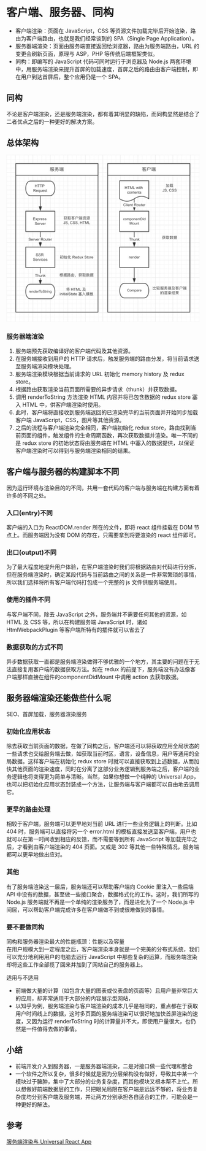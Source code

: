 # 客户端、服务器、同构
-   客户端渲染：页面在 JavaScript，CSS 等资源文件加载完毕后开始渲染，路由为客户端路由，也就是我们经常谈到的 SPA（Single Page Application）。  
-   服务器端渲染：页面由服务端直接返回给浏览器，路由为服务端路由，URL 的变更会刷新页面，原理与 ASP，PHP 等传统后端框架类似。  
-   同构：即编写的 JavaScript 代码可同时运行于浏览器及 Node.js 两套环境中，用服务端渲染来提升首屏的加载速度，首屏之后的路由由客户端控制，即在用户到达首屏后，整个应用仍是一个 SPA。  

## 同构
不论是客户端渲染，还是服务端渲染，都有着其明显的缺陷，而同构显然是结合了二者优点之后的一种更好的解决方案。  

## 总体架构
![](https://github.com/lyyh/FELearningNotes/blob/master/public/images/part%201/%E6%B5%8F%E8%A7%88%E5%99%A8%E6%9C%8D%E5%8A%A1%E5%99%A8%E6%B8%B2%E6%9F%93/%E6%9C%8D%E5%8A%A1%E5%99%A8%E6%B5%8F%E8%A7%88%E5%99%A8%E6%B8%B2%E6%9F%93%E6%9E%B6%E6%9E%84.jpg) 

### 服务器端渲染
1. 服务端预先获取编译好的客户端代码及其他资源。  
2. 在服务端接收到用户的 HTTP 请求后，触发服务端的路由分发，将当前请求送至服务端渲染模块处理。  
3. 服务端渲染模块根据当前请求的 URL 初始化 memory history 及 redux store。  
4. 根据路由获取渲染当前页面所需要的异步请求（thunk）并获取数据。
5. 调用 renderToString 方法渲染 HTML 内容并将已包含数据的 redux store 塞入 HTML 中，供客户端渲染时使用。
6. 此时，客户端将直接收到服务端返回的已渲染完毕的当前页面并开始同步加载客户端 JavaScript，CSS，图片等其他资源。  
7. 之后的流程与客户端渲染完全相同，客户端初始化 redux store，路由找到当前页面的组件，触发组件的生命周期函数，再次获取数据并渲染。唯一不同的是 redux store 的初始状态将由服务端在 HTML 中塞入的数据提供，以保证客户端渲染时可以得到与服务端渲染相同的结果。


## 客户端与服务器的构建脚本不同
因为运行环境与渲染目的的不同，共用一套代码的客户端与服务端在构建方面有着许多的不同之处。

### 入口(entry)不同
客户端的入口为 ReactDOM.render 所在的文件，即将 react 组件挂载在 DOM 节点上。而服务端因为没有 DOM 的存在，只需要拿到将要渲染的 react 组件即可。

### 出口(output)不同
为了最大程度地提升用户体验，在客户端渲染时我们将根据路由对代码进行分拆，但在服务端渲染时，确定某段代码与当前路由之间的关系是一件非常繁琐的事情，所以我们选择将所有客户端代码打包成一个完整的 js 文件供服务端使用。

### 使用的插件不同
与客户端不同，除去 JavaScript 之外，服务端并不需要任何其他的资源，如 HTML 及 CSS 等，所以在构建服务端 JavaScript 时，诸如 HtmlWebpackPlugin 等客户端所特有的插件就可以省去了

### 数据获取的方式不同
异步数据获取一直都是服务端渲染做得不够优雅的一个地方，其主要的问题在于无法直接复用客户端的数据获取方法。如在 redux 的前提下，服务端没有办法像客户端那样直接在组件的componentDidMount 中调用 action 去获取数据。

## 服务器端渲染还能做些什么呢
SEO、首屏加载，服务器渲染服务
### 初始化应用状态
除去获取当前页面的数据，在做了同构之后，客户端还可以将获取应用全局状态的一些请求也交给服务端去做，如获取当前时区，语言，设备信息，用户等通用的全局数据。这样客户端在初始化 redux store 时就可以直接获取到上述数据，从而加快其他页面的渲染速度，同时在分离了这部分业务逻辑到服务端之后，客户端的业务逻辑也将变得更为简单与清晰。当然，如果你想做一个纯粹的 Universal App，也可以把初始化应用状态封装成一个方法，让服务端与客户端都可以自由地去调用它。

### 更早的路由处理
相较于客户端，服务端可以更早地对当前 URL 进行一些业务逻辑上的判断。比如 404 时，服务端可以直接将另一个 error.html 的模板直接发送至客户端，用户也就可以在第一时间收到相应的反馈，而不需要等到所有 JavaScript 等加载完毕之后，才看到由客户端渲染的 404 页面。又或是 302 等其他一些特殊情况，服务端都可以更早地做出应对。


### 其他
有了服务端渲染这一层后，服务端还可以帮助客户端向 Cookie 里注入一些后端 API 中没有的数据，甚至做一些接口聚合，数据格式化的工作。这时，我们所写的 Node.js 服务端就不再是一个单纯的渲染服务了，而是进化为了一个 Node.js 中间层，可以帮助客户端完成许多在客户端做不到或很难做到的事情。

### 要不要做同构
同构和服务器渲染最大的性能瓶颈：性能以及容量    
在用户规模大到一定程度之后，客户端渲染本身就是一个完美的分布式系统，我们可以充分地利用用户的电脑去运行 JavaScript 中那些复杂的运算，而服务端渲染却将这些工作全部揽了回来并加到了网站自己的服务器上。  

适用与不适用
-   前端做大量的计算（如包含大量的图表或仪表盘的页面等）且用户量非常巨大的应用，却非常适用于大部分的内容展示型网站，  
-   以知乎为例，服务端渲染与客户端渲染的成本几乎是相同的，重点都在于获取用户时间线上的数据，这时多页面的服务端渲染可以很好地加快首屏渲染的速度，又因为运行 renderToString 时的计算量并不大，即使用户量很大，也仍然是一件值得去做的事情。

## 小结
-   前端开发介入到服务器，一是服务器端渲染，二是对接口做一些代理和整合
-   一个软件之所以复杂，很多时候就是因为分层架构没有做好，导致其中某一个模块过于臃肿，集中了大部分的业务复杂度，而其他模块又根本帮不上忙。所以想做好前端数据层的工作，只把眼光局限在客户端是远远不够的，将业务复杂度均分到客户端及服务端，并让两方分别承担各自适合的工作，可能会是一种更好的解法。  

## 参考
[服务端渲染与 Universal React App](https://zhuanlan.zhihu.com/p/30580569)